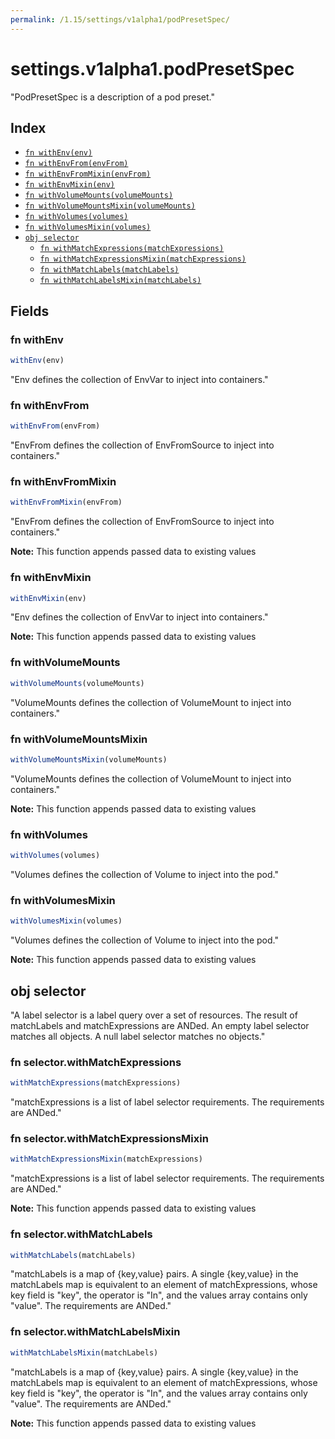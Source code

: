 ```yaml
---
permalink: /1.15/settings/v1alpha1/podPresetSpec/
---
```


# settings.v1alpha1.podPresetSpec

"PodPresetSpec is a description of a pod preset."

## Index

* [`fn withEnv(env)`](#fn-withenv)
* [`fn withEnvFrom(envFrom)`](#fn-withenvfrom)
* [`fn withEnvFromMixin(envFrom)`](#fn-withenvfrommixin)
* [`fn withEnvMixin(env)`](#fn-withenvmixin)
* [`fn withVolumeMounts(volumeMounts)`](#fn-withvolumemounts)
* [`fn withVolumeMountsMixin(volumeMounts)`](#fn-withvolumemountsmixin)
* [`fn withVolumes(volumes)`](#fn-withvolumes)
* [`fn withVolumesMixin(volumes)`](#fn-withvolumesmixin)
* [`obj selector`](#obj-selector)
  * [`fn withMatchExpressions(matchExpressions)`](#fn-selectorwithmatchexpressions)
  * [`fn withMatchExpressionsMixin(matchExpressions)`](#fn-selectorwithmatchexpressionsmixin)
  * [`fn withMatchLabels(matchLabels)`](#fn-selectorwithmatchlabels)
  * [`fn withMatchLabelsMixin(matchLabels)`](#fn-selectorwithmatchlabelsmixin)

## Fields

### fn withEnv

```ts
withEnv(env)
```

"Env defines the collection of EnvVar to inject into containers."

### fn withEnvFrom

```ts
withEnvFrom(envFrom)
```

"EnvFrom defines the collection of EnvFromSource to inject into containers."

### fn withEnvFromMixin

```ts
withEnvFromMixin(envFrom)
```

"EnvFrom defines the collection of EnvFromSource to inject into containers."

**Note:** This function appends passed data to existing values

### fn withEnvMixin

```ts
withEnvMixin(env)
```

"Env defines the collection of EnvVar to inject into containers."

**Note:** This function appends passed data to existing values

### fn withVolumeMounts

```ts
withVolumeMounts(volumeMounts)
```

"VolumeMounts defines the collection of VolumeMount to inject into containers."

### fn withVolumeMountsMixin

```ts
withVolumeMountsMixin(volumeMounts)
```

"VolumeMounts defines the collection of VolumeMount to inject into containers."

**Note:** This function appends passed data to existing values

### fn withVolumes

```ts
withVolumes(volumes)
```

"Volumes defines the collection of Volume to inject into the pod."

### fn withVolumesMixin

```ts
withVolumesMixin(volumes)
```

"Volumes defines the collection of Volume to inject into the pod."

**Note:** This function appends passed data to existing values

## obj selector

"A label selector is a label query over a set of resources. The result of matchLabels and matchExpressions are ANDed. An empty label selector matches all objects. A null label selector matches no objects."

### fn selector.withMatchExpressions

```ts
withMatchExpressions(matchExpressions)
```

"matchExpressions is a list of label selector requirements. The requirements are ANDed."

### fn selector.withMatchExpressionsMixin

```ts
withMatchExpressionsMixin(matchExpressions)
```

"matchExpressions is a list of label selector requirements. The requirements are ANDed."

**Note:** This function appends passed data to existing values

### fn selector.withMatchLabels

```ts
withMatchLabels(matchLabels)
```

"matchLabels is a map of {key,value} pairs. A single {key,value} in the matchLabels map is equivalent to an element of matchExpressions, whose key field is \"key\", the operator is \"In\", and the values array contains only \"value\". The requirements are ANDed."

### fn selector.withMatchLabelsMixin

```ts
withMatchLabelsMixin(matchLabels)
```

"matchLabels is a map of {key,value} pairs. A single {key,value} in the matchLabels map is equivalent to an element of matchExpressions, whose key field is \"key\", the operator is \"In\", and the values array contains only \"value\". The requirements are ANDed."

**Note:** This function appends passed data to existing values